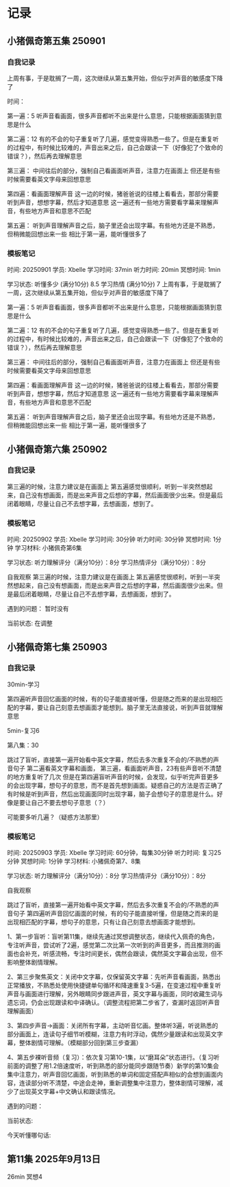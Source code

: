 # 记录

## 小猪佩奇第五集 250901

### 自我记录

上周有事，于是耽搁了一周，这次继续从第五集开始，但似乎对声音的敏感度下降了

时间：

第一遍：5
听声音看画面，很多声音都听不出来是什么意思，只能根据画面猜到意思是什么

第二遍：12
有的不会的句子重复听了几遍，感觉变得熟悉一些了。但是在重复听的过程中，有时候比较难的，声音出来之后，自己会跟读一下（好像犯了个致命的错误？），然后再去理解意思

第三遍：
中间往后的部分，强制自己看画面听声音，注意力在画面上
但还是有些时候需要看英文字母来回想意思

第四遍：看画面理解声音
这一边的时候，猪爸爸说的往楼上看看去，那部分需要听到声音，想想字幕，然后才知道意思
这一遍还有一些地方需要看字幕来理解声音，有些地方声音和意思不匹配

第五遍：
听到声音理解声音之后，脑子里还会出现字幕。有些地方还是不熟悉，但稍微能回想出来一些
相比于第一遍，能听懂很多了

### 模板笔记

时间: 20250901
学员: Xbelle
学习时间: 37min
听力时间: 20min
冥想时间: 1min

学习状态: 
听懂多少 (满分10分) 8.5
学习热情 (满分10分) 7
上周有事，于是耽搁了一周，这次继续从第五集开始，但似乎对声音的敏感度下降了

第一遍：5 听声音看画面，很多声音都听不出来是什么意思，只能根据画面猜到意思是什么

第二遍：12 有的不会的句子重复听了几遍，感觉变得熟悉一些了。但是在重复听的过程中，有时候比较难的，声音出来之后，自己会跟读一下（好像犯了个致命的错误？），然后再去理解意思

第三遍： 中间往后的部分，强制自己看画面听声音，注意力在画面上 但还是有些时候需要看英文字母来回想意思

第四遍：看画面理解声音 这一边的时候，猪爸爸说的往楼上看看去，那部分需要听到声音，想想字幕，然后才知道意思 这一遍还有一些地方需要看字幕来理解声音，有些地方声音和意思不匹配

第五遍： 听到声音理解声音之后，脑子里还会出现字幕。有些地方还是不熟悉，但稍微能回想出来一些 相比于第一遍，能听懂很多了

## 小猪佩奇第六集 250902

### 自我记录

第三遍的时候，注意力建议是在画面上
第五遍感觉很顺利，听到一半突然想起来，自己没有想画面，而是出来声音之后想的字幕，然后画面很少出来。但是最后闭着眼睛，尽量让自己不去想字幕，去想画面，想到了。

### 模板笔记

时间: 20250902
学员: Xbelle
学习时间: 30分钟
听力时间: 30分钟
冥想时间: 1分钟
学习材料: 小猪佩奇第6集

学习状态:
听力理解评分（满分10分）：8分
学习热情评分（满分10分）：8分

自我观察
第三遍的时候，注意力建议是在画面上
第五遍感觉很顺利，听到一半突然想起来，自己没有想画面，而是出来声音之后想的字幕，然后画面很少出来。但是最后闭着眼睛，尽量让自己不去想字幕，去想画面，想到了。

遇到的问题：
暂时没有

当前状态:
在调整

## 小猪佩奇第七集 250903

### 自我记录

30min-学习

第四遍听声音回忆画面的时候，有的句子能直接听懂，但是随之而来的是出现相匹配的字幕，要让自己刻意去想画面才能想到。脑子里无法直接说，听到声音就理解意思

5min-复习6

第八集：30

跳过了盲听，直接第一遍开始看中英文字幕，然后去多次重复不会的/不熟悉的声音句子
第二遍看英文字幕和画面，
第三遍，看画面听声音，23有些声音听不清楚的地方重复听了几次
但是在第四遍盲听声音的时候，会发现，似乎听完声音更多的会出现字幕，想句子的意思，而不是首先想到画面。疑惑自己的方法是否正确了
有时候是听到声音，然后出现画面同时出现字幕，脑子会想句子的意思是什么。好像是要让自己不要去想句子意思（？）

可能要多听几遍？（疑惑方法那里）

### 模板笔记

时间: 20250903
学员: Xbelle
学习时间: 60分钟，每集30分钟
听力时间: 复习25分钟
冥想时间: 1分钟
学习材料: 小猪佩奇第7、8集

学习状态:
听力理解评分（满分10分）：8分
学习热情评分（满分10分）：8分

自我观察

跳过了盲听，直接第一遍开始看中英文字幕，然后去多次重复不会的/不熟悉的声音句子
第四遍听声音回忆画面的时候，有的句子能直接听懂，但是随之而来的是出现相匹配的字幕，想句子的意思，只有让自己刻意去想画面才能想到。




1、第一步盲听：盲听第11集，继续先通过冥想调整状态，继续代入佩奇的角色，专注听声音，尝试听了2遍，感觉第二次比第一次听到的声音更多，而且推测的画面也会补充，听感流畅，专注时间更长，偶然会跟读，偶然英文字幕会出现，但不影响整体剧情理解。

2、第三步聚焦英文：关闭中文字幕，仅保留英文字幕：先听声音看画面，熟悉出正常播放，不熟悉处使用快捷键单句循环和降速重复3-5遍，在变速过程中重复听声音与画面进行理解，另外眼睛同步跟进声音，英文字幕与画面，同时收藏生词与遗忘词，仍会出现跟读和中译确认。（调整流程把第二步省了，查漏时返回听声音理解画面）

3、第四步声音→画面：关闭所有字幕，主动听音忆画。整体听3遍，听说熟悉的部分画面上，连读句子细节听模糊，注意力有时浮动，偶然少量跟读和出现英文字幕，整体剧情可理解。（模糊部分回到第三步查漏）

4、第五步裸听音频（复习）：依次复习第10-1集，以“磨耳朵”状态进行。（复习听前面的调整了用1.2倍速度听，听到熟悉的部分能同步跟随节奏）新学的第10集会集中注意力，听声音回忆画面，听到熟悉的单词和固定搭配声相似的会想到画面内容，连读部分听不清楚，中途会走神，重新调整集中注意力，整体剧情可理解，减少了出现英文字幕+中文确认和跟读情况。

遇到的问题：


当前状态:


今天听懂哪句话:

## 第11集 2025年9月13日 

26min
冥想4

